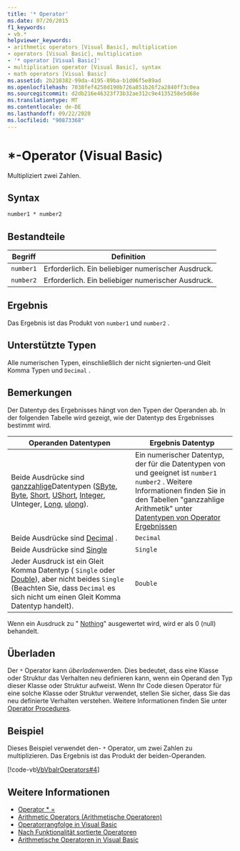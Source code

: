 ```yaml
---
title: '* Operator'
ms.date: 07/20/2015
f1_keywords:
- vb.*
helpviewer_keywords:
- arithmetic operators [Visual Basic], multiplication
- operators [Visual Basic], multiplication
- '* operator [Visual Basic]'
- multiplication operator [Visual Basic], syntax
- math operators [Visual Basic]
ms.assetid: 2b210382-99da-4195-89ba-b1d06f5e89ad
ms.openlocfilehash: 7038fef4258d190b726a851b26f2a2840ff3c0ea
ms.sourcegitcommit: d2db216e46323f73b32ae312c9e4135258e5d68e
ms.translationtype: MT
ms.contentlocale: de-DE
ms.lasthandoff: 09/22/2020
ms.locfileid: "90873368"
---
```

# <a name="-operator-visual-basic"></a>*-Operator (Visual Basic)

Multipliziert zwei Zahlen.  
  
## <a name="syntax"></a>Syntax  
  
```vb  
number1 * number2  
```  
  
## <a name="parts"></a>Bestandteile  
  
|Begriff|Definition|  
|---|---|  
|`number1`|Erforderlich. Ein beliebiger numerischer Ausdruck.|  
|`number2`|Erforderlich. Ein beliebiger numerischer Ausdruck.|  
  
## <a name="result"></a>Ergebnis  

 Das Ergebnis ist das Produkt von `number1` und `number2` .  
  
## <a name="supported-types"></a>Unterstützte Typen  

 Alle numerischen Typen, einschließlich der nicht signierten-und Gleit Komma Typen und `Decimal` .  
  
## <a name="remarks"></a>Bemerkungen  

 Der Datentyp des Ergebnisses hängt von den Typen der Operanden ab. In der folgenden Tabelle wird gezeigt, wie der Datentyp des Ergebnisses bestimmt wird.  
  
|Operanden Datentypen|Ergebnis Datentyp|  
|---|---|  
|Beide Ausdrücke sind [ganzzahlige](../data-types/uinteger-data-type.md)Datentypen ([SByte](../data-types/sbyte-data-type.md), [Byte](../data-types/byte-data-type.md), [Short](../data-types/short-data-type.md), [UShort](../data-types/ushort-data-type.md), [Integer](../data-types/integer-data-type.md), UInteger, [Long](../data-types/long-data-type.md), [ulong](../data-types/ulong-data-type.md)).|Ein numerischer Datentyp, der für die Datentypen von und geeignet ist `number1` `number2` . Weitere Informationen finden Sie in den Tabellen "ganzzahlige Arithmetik" unter [Datentypen von Operator Ergebnissen](data-types-of-operator-results.md)|  
|Beide Ausdrücke sind [Decimal](../data-types/decimal-data-type.md) .|`Decimal`|  
|Beide Ausdrücke sind [Single](../data-types/single-data-type.md)|`Single`|  
|Jeder Ausdruck ist ein Gleit Komma Datentyp ( `Single` oder [Double](../data-types/double-data-type.md)), aber nicht beides `Single` (Beachten Sie, dass `Decimal` es sich nicht um einen Gleit Komma Datentyp handelt).|`Double`|  
  
 Wenn ein Ausdruck zu " [Nothing](../nothing.md)" ausgewertet wird, wird er als 0 (null) behandelt.  
  
## <a name="overloading"></a>Überladen  

 Der `*` Operator kann *überladen*werden. Dies bedeutet, dass eine Klasse oder Struktur das Verhalten neu definieren kann, wenn ein Operand den Typ dieser Klasse oder Struktur aufweist. Wenn Ihr Code diesen Operator für eine solche Klasse oder Struktur verwendet, stellen Sie sicher, dass Sie das neu definierte Verhalten verstehen. Weitere Informationen finden Sie unter [Operator Procedures](../../programming-guide/language-features/procedures/operator-procedures.md).  
  
## <a name="example"></a>Beispiel  

 Dieses Beispiel verwendet den- `*` Operator, um zwei Zahlen zu multiplizieren. Das Ergebnis ist das Produkt der beiden-Operanden.  
  
 [!code-vb[VbVbalrOperators#4](~/samples/snippets/visualbasic/VS_Snippets_VBCSharp/VbVbalrOperators/VB/Class1.vb#4)]  
  
## <a name="see-also"></a>Weitere Informationen

- [Operator * =](multiplication-assignment-operator.md)
- [Arithmetic Operators (Arithmetische Operatoren)](arithmetic-operators.md)
- [Operatorrangfolge in Visual Basic](operator-precedence.md)
- [Nach Funktionalität sortierte Operatoren](operators-listed-by-functionality.md)
- [Arithmetische Operatoren in Visual Basic](../../programming-guide/language-features/operators-and-expressions/arithmetic-operators.md)
